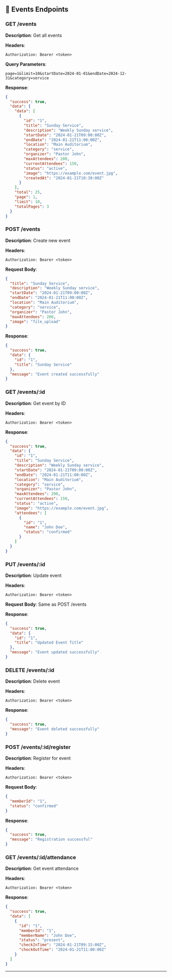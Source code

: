 ## 📅 Events Endpoints

### GET /events
**Description**: Get all events

**Headers**:
```
Authorization: Bearer <token>
```

**Query Parameters**:
```
page=1&limit=10&startDate=2024-01-01&endDate=2024-12-31&category=service
```

**Response**:
```json
{
  "success": true,
  "data": {
    "data": [
      {
        "id": "1",
        "title": "Sunday Service",
        "description": "Weekly Sunday service",
        "startDate": "2024-01-21T09:00:00Z",
        "endDate": "2024-01-21T11:00:00Z",
        "location": "Main Auditorium",
        "category": "service",
        "organizer": "Pastor John",
        "maxAttendees": 200,
        "currentAttendees": 150,
        "status": "active",
        "image": "https://example.com/event.jpg",
        "createdAt": "2024-01-21T10:30:00Z"
      }
    ],
    "total": 25,
    "page": 1,
    "limit": 10,
    "totalPages": 3
  }
}
```

### POST /events
**Description**: Create new event

**Headers**:
```
Authorization: Bearer <token>
```

**Request Body**:
```json
{
  "title": "Sunday Service",
  "description": "Weekly Sunday service",
  "startDate": "2024-01-21T09:00:00Z",
  "endDate": "2024-01-21T11:00:00Z",
  "location": "Main Auditorium",
  "category": "service",
  "organizer": "Pastor John",
  "maxAttendees": 200,
  "image": "file_upload"
}
```

**Response**:
```json
{
  "success": true,
  "data": {
    "id": "1",
    "title": "Sunday Service"
  },
  "message": "Event created successfully"
}
```

### GET /events/:id
**Description**: Get event by ID

**Headers**:
```
Authorization: Bearer <token>
```

**Response**:
```json
{
  "success": true,
  "data": {
    "id": "1",
    "title": "Sunday Service",
    "description": "Weekly Sunday service",
    "startDate": "2024-01-21T09:00:00Z",
    "endDate": "2024-01-21T11:00:00Z",
    "location": "Main Auditorium",
    "category": "service",
    "organizer": "Pastor John",
    "maxAttendees": 200,
    "currentAttendees": 150,
    "status": "active",
    "image": "https://example.com/event.jpg",
    "attendees": [
      {
        "id": "1",
        "name": "John Doe",
        "status": "confirmed"
      }
    ]
  }
}
```

### PUT /events/:id
**Description**: Update event

**Headers**:
```
Authorization: Bearer <token>
```

**Request Body**: Same as POST /events

**Response**:
```json
{
  "success": true,
  "data": {
    "id": "1",
    "title": "Updated Event Title"
  },
  "message": "Event updated successfully"
}
```

### DELETE /events/:id
**Description**: Delete event

**Headers**:
```
Authorization: Bearer <token>
```

**Response**:
```json
{
  "success": true,
  "message": "Event deleted successfully"
}
```

### POST /events/:id/register
**Description**: Register for event

**Headers**:
```
Authorization: Bearer <token>
```

**Request Body**:
```json
{
  "memberId": "1",
  "status": "confirmed"
}
```

**Response**:
```json
{
  "success": true,
  "message": "Registration successful"
}
```

### GET /events/:id/attendance
**Description**: Get event attendance

**Headers**:
```
Authorization: Bearer <token>
```

**Response**:
```json
{
  "success": true,
  "data": [
    {
      "id": "1",
      "memberId": "1",
      "memberName": "John Doe",
      "status": "present",
      "checkInTime": "2024-01-21T09:15:00Z",
      "checkOutTime": "2024-01-21T11:00:00Z"
    }
  ]
}
```

---

